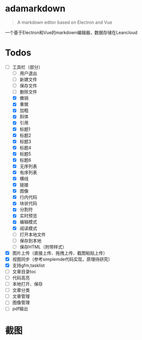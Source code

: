 # adamarkdown

> A markdown editor based on Electron and Vue

一个基于Electron和Vue的markdown编辑器，数据存储在Leancloud


# Todos
- [ ] 工具栏（部分）
  - [ ] 用户退出
  - [ ] 新建文件
  - [ ] 保存文件
  - [ ] 删除文件
  - [x] 撤销
  - [x] 重做
  - [x] 加粗
  - [x] 斜体
  - [x] 引用
  - [x] 标题1
  - [x] 标题2
  - [x] 标题3
  - [x] 标题4
  - [x] 标题5
  - [x] 标题6
  - [x] 无序列表
  - [x] 有序列表
  - [x] 横线
  - [x] 链接
  - [x] 图像
  - [x] 行内代码
  - [x] 块状代码
  - [x] 分割符
  - [x] 实时预览
  - [x] 编辑模式
  - [x] 阅读模式
  - [ ] 打开本地文件
  - [ ] 保存到本地
  - [ ] 保存HTML（附带样式）
- [x] 图片上传（直接上传、拖拽上传、截图粘贴上传）
- [x] 视图同步（参考simplemde代码实现，原理待研究）
- [x] 支持gfm,tasklist
- [ ] 文章目录toc
- [ ] 代码高亮
- [ ] 本地打开、保存
- [ ] 文章分类
- [ ] 文章管理
- [ ] 图像管理
- [ ] pdf输出

# 截图
